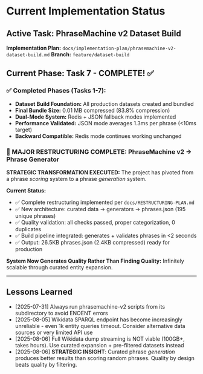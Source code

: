 # Current Implementation Status

## Active Task: PhraseMachine v2 Dataset Build
**Implementation Plan:** `docs/implementation-plan/phrasemachine-v2-dataset-build.md`
**Branch:** `feature/dataset-build`

## Current Phase: Task 7 - COMPLETE! ✅

### ✅ Completed Phases (Tasks 1-7):
- **Dataset Build Foundation:** All production datasets created and bundled
- **Final Bundle Size:** 0.01 MB compressed (83.8% compression)
- **Dual-Mode System:** Redis + JSON fallback modes implemented
- **Performance Validated:** JSON mode averages 1.3ms per phrase (<10ms target)
- **Backward Compatible:** Redis mode continues working unchanged

### 🚀 MAJOR RESTRUCTURING COMPLETE: PhraseMachine v2 → Phrase Generator
**STRATEGIC TRANSFORMATION EXECUTED:** The project has pivoted from a phrase *scoring* system to a phrase *generation* system.

**Current Status:** 
- ✅ Complete restructuring implemented per `docs/RESTRUCTURING-PLAN.md`
- ✅ New architecture: curated data → generators → phrases.json (195 unique phrases)
- ✅ Quality validation: all checks passed, proper categorization, 0 duplicates
- ✅ Build pipeline integrated: generates + validates phrases in <2 seconds
- ✅ Output: 26.5KB phrases.json (2.4KB compressed) ready for production

**System Now Generates Quality Rather Than Finding Quality:** Infinitely scalable through curated entity expansion.

---

## Lessons Learned
- [2025-07-31] Always run phrasemachine-v2 scripts from its subdirectory to avoid ENOENT errors
- [2025-08-05] Wikidata SPARQL endpoint has become increasingly unreliable - even 1k entity queries timeout. Consider alternative data sources or very limited API use
- [2025-08-06] Full Wikidata dump streaming is NOT viable (100GB+, takes hours). Use curated expansion + pre-filtered datasets instead
- [2025-08-06] **STRATEGIC INSIGHT**: Curated phrase *generation* produces better results than scoring random phrases. Quality by design beats quality by filtering.

